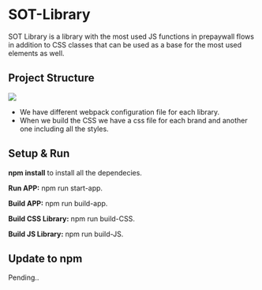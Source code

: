 # SOT-Library

SOT Library is a library with the most used JS functions in prepaywall flows in addition to CSS classes that can be used as a base for the most used elements as well.

## Project Structure
![](https://svgshare.com/i/P1v.svg)

* We have different webpack configuration file for each library.
* When we build the CSS we have a css file for each brand and another one including all the styles.

## Setup & Run
**npm install** to install all the dependecies. 

**Run APP:** npm run start-app.

**Build APP:** npm run build-app.

**Build CSS Library:** npm run build-CSS.

**Build JS Library:** npm run build-JS.

## Update to npm

Pending..

